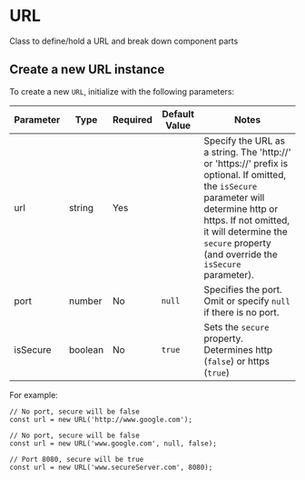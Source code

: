 # URL
Class to define/hold a URL and break down component parts

## Create a new URL instance

To create a new `URL`, initialize with the following parameters:

Parameter | Type | Required | Default Value | Notes
----| ---- | ---- | ---- | ----
url | string | Yes |  | Specify the URL as a string. The 'http://' or 'https://' prefix is optional. If omitted, the `isSecure` parameter will determine http or https. If not omitted, it will determine the `secure` property (and override the `isSecure` parameter).
port | number | No | `null` | Specifies the port. Omit or specify `null` if there is no port.
isSecure | boolean | No | `true` | Sets the `secure` property. Determines http (`false`) or https (`true`)

For example:

```
// No port, secure will be false
const url = new URL('http://www.google.com');

// No port, secure will be false
const url = new URL('www.google.com', null, false);

// Port 8080, secure will be true
const url = new URL('www.secureServer.com', 8080);
```